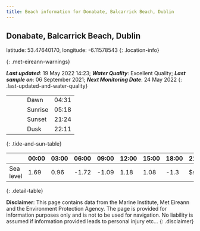 ```yaml
---
title: Beach information for Donabate, Balcarrick Beach, Dublin
---
```

## Donabate, Balcarrick Beach, Dublin 

latitude: 53.47640170, longitude: -6.11578543
{: .location-info}


{: .met-eireann-warnings}

___Last updated___: 19 May 2022 14:23; ___Water Quality___: Excellent Quality;
___Last sample on___: 06 September 2021; ___Next Monitoring Date___: 24 May 2022
{: .last-updated-and-water-quality}

|   |   |   |   |   |
|---|---|---|---|---|
|   |   |   | Dawn  | 04:31 |
|   |   |   | Sunrise  | 05:18 |
|   |   |   | Sunset  | 21:24 |
|   |   |   | Dusk  | 22:11 |
{: .tide-and-sun-table}

<div></div>

| | 00:00 | 03:00 | 06:00 | 09:00 | 12:00 | 15:00 | 18:00 | 21:00 |
|---|---|---|---|---|---|---|---|---|
| Sea level | 1.69 | 0.96 | -1.72 | -1.09| 1.18 | 1.08 | -1.3 | $sl21 |
{: .detail-table}

__Disclaimer__: This page contains data from the Marine Institute,
Met Eireann and the Environment Protection Agency. The page is provided for
information purposes only and is not to be used for navigation. No liability
is assumed if information provided leads to personal injury etc...
{: .disclaimer}